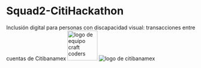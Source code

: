 # Squad2-CitiHackathon
Inclusión digital para personas con discapacidad visual: transacciones entre cuentas de Citibanamex
<img src="https://user-images.githubusercontent.com/7150868/150906181-39b08936-1c84-4c3d-8739-147e74e8193a.png" alt="logo de equipo craft coders" width= 80px height= 80px > 
<img src="https://user-images.githubusercontent.com/7150868/150906429-bb815142-fffb-43f9-853b-007e07f27e75.png" alt="logo de citibanamex">
